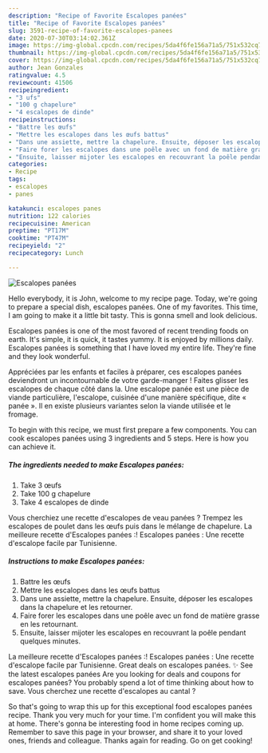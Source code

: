 ```yaml
---
description: "Recipe of Favorite Escalopes panées"
title: "Recipe of Favorite Escalopes panées"
slug: 3591-recipe-of-favorite-escalopes-panees
date: 2020-07-30T03:14:02.361Z
image: https://img-global.cpcdn.com/recipes/5da4f6fe156a71a5/751x532cq70/escalopes-panees-photo-principale-de-la-recette.jpg
thumbnail: https://img-global.cpcdn.com/recipes/5da4f6fe156a71a5/751x532cq70/escalopes-panees-photo-principale-de-la-recette.jpg
cover: https://img-global.cpcdn.com/recipes/5da4f6fe156a71a5/751x532cq70/escalopes-panees-photo-principale-de-la-recette.jpg
author: Jean Gonzales
ratingvalue: 4.5
reviewcount: 41506
recipeingredient:
- "3 ufs"
- "100 g chapelure"
- "4 escalopes de dinde"
recipeinstructions:
- "Battre les œufs"
- "Mettre les escalopes dans les œufs battus"
- "Dans une assiette, mettre la chapelure. Ensuite, déposer les escalopes dans la chapelure et les retourner."
- "Faire forer les escalopes dans une poêle avec un fond de matière grasse en les retournant."
- "Ensuite, laisser mijoter les escalopes en recouvrant la poêle pendant quelques minutes."
categories:
- Recipe
tags:
- escalopes
- panes

katakunci: escalopes panes 
nutrition: 122 calories
recipecuisine: American
preptime: "PT17M"
cooktime: "PT47M"
recipeyield: "2"
recipecategory: Lunch

---
```



![Escalopes panées](https://img-global.cpcdn.com/recipes/5da4f6fe156a71a5/751x532cq70/escalopes-panees-photo-principale-de-la-recette.jpg)

Hello everybody, it is John, welcome to my recipe page. Today, we're going to prepare a special dish, escalopes panées. One of my favorites. This time, I am going to make it a little bit tasty. This is gonna smell and look delicious.

Escalopes panées is one of the most favored of recent trending foods on earth. It's simple, it is quick, it tastes yummy. It is enjoyed by millions daily. Escalopes panées is something that I have loved my entire life. They're fine and they look wonderful.

Appréciées par les enfants et faciles à préparer, ces escalopes panées deviendront un incontournable de votre garde-manger ! Faites glisser les escalopes de chaque côté dans la. Une escalope panée est une pièce de viande particulière, l&#39;escalope, cuisinée d&#39;une manière spécifique, dite « panée ». Il en existe plusieurs variantes selon la viande utilisée et le fromage.


To begin with this recipe, we must first prepare a few components. You can cook escalopes panées using 3 ingredients and 5 steps. Here is how you can achieve it.

<!--inarticleads1-->

##### The ingredients needed to make Escalopes panées:

1. Take 3 œufs
1. Take 100 g chapelure
1. Take 4 escalopes de dinde


Vous cherchiez une recette d&#39;escalopes de veau panées ? Trempez les escalopes de poulet dans les œufs puis dans le mélange de chapelure. La meilleure recette d&#39;Escalopes panées :! Escalopes panées : Une recette d&#39;escalope facile par Tunisienne. 

<!--inarticleads2-->

##### Instructions to make Escalopes panées:

1. Battre les œufs
1. Mettre les escalopes dans les œufs battus
1. Dans une assiette, mettre la chapelure. Ensuite, déposer les escalopes dans la chapelure et les retourner.
1. Faire forer les escalopes dans une poêle avec un fond de matière grasse en les retournant.
1. Ensuite, laisser mijoter les escalopes en recouvrant la poêle pendant quelques minutes.


La meilleure recette d&#39;Escalopes panées :! Escalopes panées : Une recette d&#39;escalope facile par Tunisienne. Great deals on escalopes panées. ✨ See the latest escalopes panées Are you looking for deals and coupons for escalopes panées? You probably spend a lot of time thinking about how to save. Vous cherchez une recette d&#39;escalopes au cantal ? 

So that's going to wrap this up for this exceptional food escalopes panées recipe. Thank you very much for your time. I'm confident you will make this at home. There's gonna be interesting food in home recipes coming up. Remember to save this page in your browser, and share it to your loved ones, friends and colleague. Thanks again for reading. Go on get cooking!
